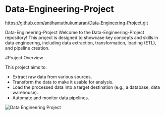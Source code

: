 # Data-Engineering-Project

https://github.com/antihamuthukumaran/Data-Engineering-Project.git

Data-Engineering-Project
  Welcome to the Data-Engineering-Project repository! This project is designed to showcase key concepts and skills in data engineering, including data extraction, transformation, loading (ETL), and pipeline creation.

#Project Overview

  This project aims to:

   * Extract raw data from various sources.
   * Transform the data to make it usable for analysis.
   * Load the processed data into a target destination (e.g., a database, data warehouse).
   *  Automate and monitor data pipelines.

![Data Engineering Project](https://github.com/user-attachments/assets/6683b479-788d-4f75-8d45-b7623c4d106f)

